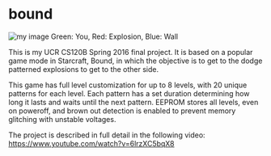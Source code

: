 # bound

![my image](http://i.imgur.com/gZajOFb.png)
Green: You, Red: Explosion, Blue: Wall

This is my UCR CS120B Spring 2016 final project. It is based on a popular game mode in Starcraft, Bound, in which the objective is to get to the dodge patterned explosions to get to the other side. 

This game has full level customization for up to 8 levels, with 20 unique patterns for each level. Each pattern has a set duration determining how long it lasts and waits until the next pattern. EEPROM stores all levels, even on poweroff, and brown out detection is enabled to prevent memory glitching with unstable voltages.

The project is described in full detail in the following video: https://www.youtube.com/watch?v=6lrzXC5bqX8
